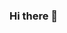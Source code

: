 ### Hi there 👋

<!--
**ronitafter/ronitafter** is a ✨ _special_ ✨ repository because its `README.md` (this file) appears on your GitHub profile.
![vvv](http://t1.gstatic.com/licensed-image?q=tbn:ANd9GcRJmdYq7SXWx1zvlpZMmaK08zOzgNfLf0IE8AbgW72vo49fyQLyfEtvoF9sQyQ2dpRFvhQhiXeRNErogFcaAMA)
Here are some ideas to get you started:

- 🔭 I’m currently working on ...
- 🌱 I’m currently learning ...
- 👯 I’m looking to collaborate on ...
- 🤔 I’m looking for help with ...
- 💬 Ask me about ...
- 📫 How to reach me: ...
- 😄 Pronouns: ...
- ⚡ Fun fact: ...
-->
